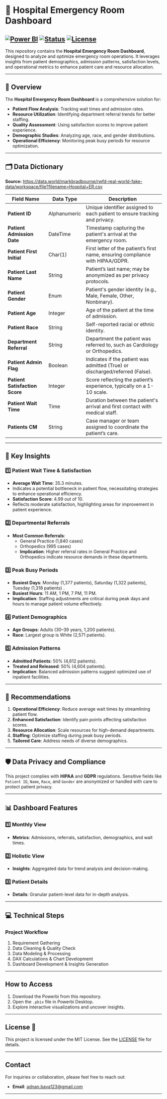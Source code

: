 # 🏥 Hospital Emergency Room Dashboard

[![Power BI](https://img.shields.io/badge/Tool-Power%20BI-blue)](https://powerbi.microsoft.com/) 
[![Status](https://img.shields.io/badge/Status-Completed-success)](#) 
[![License](https://img.shields.io/badge/License-MIT-green)](LICENSE)
---

This repository contains the **Hospital Emergency Room Dashboard**, designed to analyze and optimize emergency room operations. It leverages insights from patient demographics, admission patterns, satisfaction levels, and operational metrics to enhance patient care and resource allocation.

---

## 📑 Overview

The **Hospital Emergency Room Dashboard** is a comprehensive solution for:
- **Patient Flow Analysis**: Tracking wait times and admission rates.
- **Resource Utilization**: Identifying department referral trends for better staffing.
- **Quality Assessment**: Using satisfaction scores to improve patient experience.
- **Demographic Studies**: Analyzing age, race, and gender distributions.
- **Operational Efficiency**: Monitoring peak busy periods for resource optimization.

---

## 🗂️ Data Dictionary

**Source:** https://data.world/markbradbourne/rwfd-real-world-fake-data/workspace/file?filename=Hospital+ER.csv

| **Field Name**            | **Data Type**      | **Description**                                                                 |
|----------------------------|--------------------|---------------------------------------------------------------------------------|
| **Patient ID**             | Alphanumeric      | Unique identifier assigned to each patient to ensure tracking and privacy.      |
| **Patient Admission Date** | DateTime          | Timestamp capturing the patient's arrival at the emergency room.                |
| **Patient First Initial**  | Char(1)           | First letter of the patient’s first name, ensuring compliance with HIPAA/GDPR.  |
| **Patient Last Name**      | String            | Patient’s last name; may be anonymized as per privacy protocols.                |
| **Patient Gender**         | Enum              | Patient's gender identity (e.g., Male, Female, Other, Nonbinary).               |
| **Patient Age**            | Integer           | Age of the patient at the time of admission.                                    |
| **Patient Race**           | String            | Self-reported racial or ethnic identity.                                        |
| **Department Referral**    | String            | Department the patient was referred to, such as Cardiology or Orthopedics.      |
| **Patient Admin Flag**     | Boolean           | Indicates if the patient was admitted (True) or discharged/referred (False).    |
| **Patient Satisfaction Score** | Integer     | Score reflecting the patient’s experience, typically on a 1-10 scale.           |
| **Patient Wait Time**      | Time              | Duration between the patient's arrival and first contact with medical staff.     |
| **Patients CM**            | String            | Case manager or team assigned to coordinate the patient’s care.                 |

---

## 🔑 Key Insights

### 1️⃣ Patient Wait Time & Satisfaction
- **Average Wait Time**: 35.3 minutes.
- Indicates a potential bottleneck in patient flow, necessitating strategies to enhance operational efficiency. 
- **Satisfaction Score**: 4.99 out of 10.
- Reflects moderate satisfaction, highlighting areas for improvement in patient experience.

### 2️⃣ Departmental Referrals
- **Most Common Referrals**:
  - General Practice (1,840 cases)
  - Orthopedics (995 cases)
  - **Implication**: Higher referral rates in General Practice and Orthopedics indicate resource demands in these departments.

### 3️⃣ Peak Busy Periods
- **Busiest Days**: Monday (1,377 patients), Saturday (1,322 patients), Tuesday (1,318 patients) .  
- **Busiest Hours**: 11 AM, 1 PM, 7 PM, 11 PM.
- **Implication**: Staffing adjustments are critical during peak days and hours to manage patient volume effectively.

### 4️⃣ Patient Demographics
- **Age Groups**: Adults (30–39 years, 1,200 patients).  
- **Race**: Largest group is White (2,571 patients).

### 5️⃣ Admission Patterns
- **Admitted Patients**: 50% (4,612 patients).  
- **Treated and Released**: 50% (4,604 patients).
- **Implication**: Balanced admission patterns suggest optimized use of inpatient facilities.

---

## 🎯 Recommendations
1. **Operational Efficiency**: Reduce average wait times by streamlining patient flow.
2. **Enhanced Satisfaction**: Identify pain points affecting satisfaction scores.
3. **Resource Allocation**: Scale resources for high-demand departments.
4. **Staffing**: Optimize staffing during peak busy periods.
5. **Tailored Care**: Address needs of diverse demographics.

---

## 🛡️ Data Privacy and Compliance

This project complies with **HIPAA** and **GDPR** regulations. Sensitive fields like `Patient ID`, `Name`, `Race`, and `Gender` are anonymized or handled with care to protect patient privacy.

---

## 📊 Dashboard Features

### 1️⃣ Monthly View  
- **Metrics**: Admissions, referrals, satisfaction, demographics, and wait times.  

### 2️⃣ Holistic View  
- **Insights**: Aggregated data for trend analysis and decision-making.  

### 3️⃣ Patient Details  
- **Details**: Granular patient-level data for in-depth analysis.

---

## 💻 Technical Steps

### Project Workflow
1. Requirement Gathering
2. Data Cleaning & Quality Check
3. Data Modeling & Processing
4. DAX Calculations & Chart Development
5. Dashboard Development & Insights Generation

---
## How to Access  

1. Download the Powerbi from this repository.  
2. Open the `.pbix` file in Powerbi Desktop.  
3. Explore interactive visualizations and uncover insights.  

---

## License 📝  

This project is licensed under the MIT License. See the [LICENSE](./LICENSE) file for details.  

---

## Contact  

For inquiries or collaboration, please feel free to reach out:  
- **Email**: adnan.bava123@gmail.com   
---




